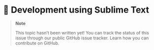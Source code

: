 # 🔧 Development using Sublime Text

> **Note**
> 
> This topic hasn’t been written yet! You can track the status of this issue through our public GitHub issue tracker. Learn how you can contribute on GitHub.